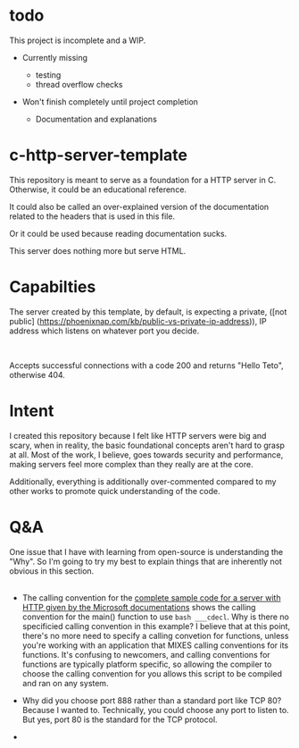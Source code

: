# todo

This project is incomplete and a WIP.

- Currently missing
	- testing
	- thread overflow checks

- Won't finish completely until project completion
	- Documentation and explanations

# c-http-server-template

This repository is meant to serve as a foundation for a HTTP server in C. Otherwise, it could be an educational reference.  

It could also be called an over-explained version of the documentation related to the headers that is used in this file.  

Or it could be used because reading documentation sucks.  

This server does nothing more but serve HTML. 

# Capabilties

The server created by this template, by default, is expecting a private, ([not public] (https://phoenixnap.com/kb/public-vs-private-ip-address)), IP address which listens on whatever port you decide.  

<br>

Accepts successful connections with a code 200 and returns "Hello Teto", otherwise 404.


# Intent

I created this repository because I felt like HTTP servers were big and scary, when in reality, the basic foundational concepts aren't hard to grasp at all. Most of the work, I believe, goes towards security and performance, making servers feel more complex than they really are at the core.  

Additionally, everything is additionally over-commented compared to my other works to promote quick understanding of the code.


# Q&A

One issue that I have with learning from open-source is understanding the "Why". So I'm going to try my best to explain things that are inherently not obvious in this section.  
 <br>

 - The calling convention for the [complete sample code for a server with HTTP given by the Microsoft documentations](https://learn.microsoft.com/en-us/windows/win32/winsock/complete-server-code) shows the calling convention for the main() function to use ```bash ___cdecl```. Why is there no specificied calling convention in this example?
 I believe that at this point, there's no more need to specify a calling convetion for functions, unless you're working with an application that MIXES calling conventions for its functions. It's confusing to newcomers, and calling conventions for functions are typically platform specific, so allowing the compiler to choose the calling convention for you allows this script to be compiled and ran on any system.

 - Why did you choose port 888 rather than a standard port like TCP 80?
 Because I wanted to. Technically, you could choose any port to listen to. But yes, port 80 is the standard for the TCP protocol.

 - 